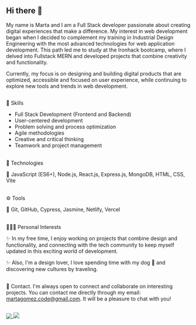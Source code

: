 ## Hi there 👋

My name is Marta and I am a Full Stack developer passionate about creating digital experiences that make a difference. My interest in web development began when I decided to complement my training in Industrial Design Engineering with the most advanced technologies for web application development. This path led me to study at the Ironhack bootcamp, where I delved into Fullstack MERN and developed projects that combine creativity and functionality.

Currently, my focus is on designing and building digital products that are optimized, accessible and focused on user experience, while continuing to explore new tools and trends in web development.

##


🧠 Skills<br>
- Full Stack Development (Frontend and Backend)
- User-centered development
- Problem solving and process optimization
- Agile methodologies
- Creative and critical thinking
- Teamwork and project management

<br>
🚀 Technologies <br>

📌 JavaScript (ES6+), Node.js, React.js, Express.js, MongoDB, HTML, CSS, Vite

<br>
⚙️ Tools<br>

📌 Git, GitHub, Cypress, Jasmine, Netlify, Vercel

<br>
👩🏻‍💻 Personal Interests<br>

✨ In my free time, I enjoy working on projects that combine design and functionality, and connecting with the tech community to keep myself updated in this exciting world of development.<br>

✨ Also, I'm a design lover, I love spending time with my dog 🐾 and discovering new cultures by traveling.

##

📩 Contact.
I'm always open to connect and collaborate on interesting projects. You can contact me directly through my email: martagomez.code@gmail.com. It will be a pleasure to chat with you!

##

<a href="https://github.com/martxgomez/github-readme-stats">
  <img align="center" src="https://github-readme-stats.vercel.app/api?username=martxgomez&show_icons=true" />
</a>
<a href="https://github.com/martxgomez/top-langs">
  <img align="top" src="https://github-readme-stats.vercel.app/api/top-langs/?username=martxgomez&layout=compact" />
</a>




<!--
**martxgomez/martxgomez** is a ✨ _special_ ✨ repository because its `README.md` (this file) appears on your GitHub profile.

Here are some ideas to get you started:

- 🔭 I’m currently working on ...
- 🌱 I’m currently learning ...
- 👯 I’m looking to collaborate on ...
- 🤔 I’m looking for help with ...
- 💬 Ask me about ...
- 📫 How to reach me: ...
- 😄 Pronouns: ...
- ⚡ Fun fact: ...
-->
